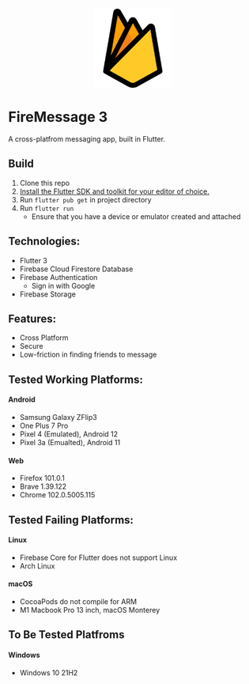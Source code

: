 <p align=center>
    <img width="160" height="160" src="./images/firebase.png">
</p>

# FireMessage 3
A cross-platfrom messaging app, built in Flutter.

## Build
1. Clone this repo
2. [Install the Flutter SDK and toolkit for your editor of choice.]([url](https://docs.flutter.dev/get-started/install))
3. Run `flutter pub get` in project directory
4. Run `flutter run`
    * Ensure that you have a device or emulator created and attached

## Technologies:
* Flutter 3
* Firebase Cloud Firestore Database
* Firebase Authentication
    * Sign in with Google
* Firebase Storage
## Features:
* Cross Platform
* Secure
* Low-friction in finding friends to message
## Tested Working Platforms:
#### Android
* Samsung Galaxy ZFlip3
* One Plus 7 Pro
* Pixel 4 (Emulated), Android 12
* Pixel 3a (Emualted), Android 11
#### Web
* Firefox 101.0.1
* Brave 1.39.122
* Chrome 102.0.5005.115

## Tested Failing Platforms:
#### Linux
* Firebase Core for Flutter does not support Linux
* Arch Linux
#### macOS
* CocoaPods do not compile for ARM
* M1 Macbook Pro 13 inch, macOS Monterey

## To Be Tested Platfroms
#### Windows
* Windows 10 21H2

